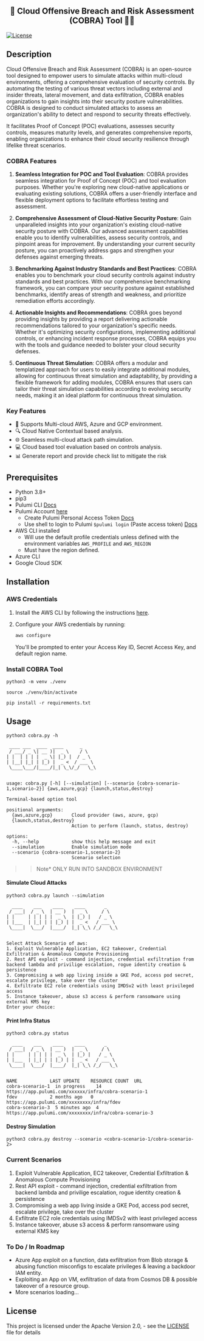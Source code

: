 <h2 align="center">🚀 Cloud Offensive Breach and Risk Assessment (COBRA) Tool 👩‍💻</h2>

<!-- <p align="center">
<img width="300" alt="cobra" src="https://raw.githubusercontent.com/PaloAltoNetworks/cobra-tool/main/core/cobra-logo.png">
</p> -->

[![License](https://img.shields.io/badge/License-Apache_2.0-blue.svg)](https://opensource.org/licenses/Apache-2.0)

## Description
Cloud Offensive Breach and Risk Assessment (COBRA) is an open-source tool designed to empower users to simulate attacks within multi-cloud environments, offering a comprehensive evaluation of security controls. By automating the testing of various threat vectors including external and insider threats, lateral movement, and data exfiltration, COBRA enables organizations to gain insights into their security posture vulnerabilities. COBRA is designed to conduct simulated attacks to assess an organization's ability to detect and respond to security threats effectively.

It facilitates Proof of Concept (POC) evaluations, assesses security controls, measures maturity levels, and generates comprehensive reports, enabling organizations to enhance their cloud security resilience through lifelike threat scenarios. 


### COBRA Features

1. **Seamless Integration for POC and Tool Evaluation**: COBRA provides seamless integration for Proof of Concept (POC) and tool evaluation purposes. Whether you're exploring new cloud-native applications or evaluating existing solutions, COBRA offers a user-friendly interface and flexible deployment options to facilitate effortless testing and assessment.

2. **Comprehensive Assessment of Cloud-Native Security Posture**: Gain unparalleled insights into your organization's existing cloud-native security posture with COBRA. Our advanced assessment capabilities enable you to identify vulnerabilities, assess security controls, and pinpoint areas for improvement. By understanding your current security posture, you can proactively address gaps and strengthen your defenses against emerging threats.

3. **Benchmarking Against Industry Standards and Best Practices**: COBRA enables you to benchmark your cloud security controls against industry standards and best practices. With our comprehensive benchmarking framework, you can compare your security posture against established benchmarks, identify areas of strength and weakness, and prioritize remediation efforts accordingly.

4. **Actionable Insights and Recommendations**: COBRA goes beyond providing insights by providing a report delivering actionable recommendations tailored to your organization's specific needs. Whether it's optimizing security configurations, implementing additional controls, or enhancing incident response processes, COBRA equips you with the tools and guidance needed to bolster your cloud security defenses.

5. **Continuous Threat Simulation**:  COBRA offers a modular and templatized approach for users to easily integrate additional modules, allowing for continuous threat simulation and adaptability, by providing a flexible framework for adding modules, COBRA ensures that users can tailor their threat simulation capabilities according to evolving security needs, making it an ideal platform for continuous threat simulation.


### Key Features

- 🤖 Supports Multi-cloud AWS, Azure and GCP environment.
- 🔍 Cloud Native Contextual based analysis.
- 🌐 Seamless multi-cloud attack path simulation.
- 💻 Cloud based tool evaluation based on controls analysis.
- 📊 Generate report and provide check list to mitigate the risk

## Prerequisites

- Python 3.8+
- pip3
- Pulumi CLI [Docs](https://www.pulumi.com/docs/install/)
- Pulumi Account [here](https://www.pulumi.com/)
  - Create Pulumi Personal Access Token [Docs](https://www.pulumi.com/docs/pulumi-cloud/access-management/access-tokens/#creating-personal-access-tokens)
  - Use shell to login to Pulumi `$pulumi login` (Paste access token) [Docs](https://www.pulumi.com/docs/cli/commands/pulumi_login/)
- AWS CLI installed
  - Will use the default profile credentials unless defined with the environment variables `AWS_PROFILE` and `AWS_REGION`
  - Must have the region defined. 
- Azure CLI
- Google Cloud SDK


## Installation

### AWS Credentials

1. Install the AWS CLI by following the
   instructions [here](https://docs.aws.amazon.com/cli/latest/userguide/cli-chap-install.html).

2. Configure your AWS credentials by running:

    ```bash
    aws configure
    ```

   You'll be prompted to enter your Access Key ID, Secret Access Key, and default region name.


### Install COBRA Tool

```
python3 -m venv ./venv
```

```
source ./venv/bin/activate
```

```
pip install -r requirements.txt
```


## Usage

```
python3 cobra.py -h
```

```
 ____ ___  ____  ____      _
 / ___/ _ \| __ )|  _ \    / \
| |  | | | |  _ \| |_) |  / _ \
| |__| |_| | |_) |  _ <  / ___ \
 \____\___/|____/|_| \_\/_/   \_\


usage: cobra.py [-h] [--simulation] [--scenario {cobra-scenario-1,scenario-2}] {aws,azure,gcp} {launch,status,destroy}

Terminal-based option tool

positional arguments:
  {aws,azure,gcp}       Cloud provider (aws, azure, gcp)
  {launch,status,destroy}
                        Action to perform (launch, status, destroy)

options:
  -h, --help            show this help message and exit
  --simulation          Enable simulation mode
  --scenario {cobra-scenario-1,scenario-2}
                        Scenario selection
```

>>Note* ONLY RUN INTO SANDBOX ENVIRONMENT

#### Simulate Cloud Attacks 

```
python3 cobra.py launch --simulation
```


```
  ____    ___    ____    ____       _
 / ___|  / _ \  | __ )  |  _ \     / \
| |     | | | | |  _ \  | |_) |   / _ \
| |___  | |_| | | |_) | |  _ <   / ___ \
 \____|  \___/  |____/  |_| \_\ /_/   \_\


Select Attack Scenario of aws:
1. Exploit Vulnerable Application, EC2 takeover, Credential Exfiltration & Anomalous Compute Provisioning
2. Rest API exploit - command injection, credential exfiltration from backend lambda and privilige escalation, rogue identity creation & persistence
3. Compromising a web app living inside a GKE Pod, access pod secret, escalate privilege, take over the cluster
4. Exfiltrate EC2 role credentials using IMDSv2 with least privileged access
5. Instance takeover, abuse s3 access & perform ransomware using external KMS key
Enter your choice:

```

#### Print Infra Status 

```
python3 cobra.py status
```


```
  ____    ___    ____    ____       _    
 / ___|  / _ \  | __ )  |  _ \     / \   
| |     | | | | |  _ \  | |_) |   / _ \  
| |___  | |_| | | |_) | |  _ <   / ___ \ 
 \____|  \___/  |____/  |_| \_\ /_/   \_\
                                         

NAME            LAST UPDATE    RESOURCE COUNT  URL
cobra-scenario-1  in progress    14              https://app.pulumi.com/xxxxxx/infra/cobra-scenario-1
fdev            2 months ago   0               https://app.pulumi.com/xxxxxxxx/infra/fdev
cobra-scenario-3  5 minutes ago  4               https://app.pulumi.com/xxxxxxxx/infra/cobra-scenario-3
```


#### Destroy Simulation

```
python3 cobra.py destroy --scenario <cobra-scenario-1/cobra-scenario-2> 
```

### Current Scenarios 

1. Exploit Vulnerable Application, EC2 takeover, Credential Exfiltration & Anomalous Compute Provisioning
2. Rest API exploit - command injection, credential exfiltration from backend lambda and privilige escalation, rogue identity creation & persistence
3. Compromising a web app living inside a GKE Pod, access pod secret, escalate privilege, take over the cluster
4. Exfiltrate EC2 role credentials using IMDSv2 with least privileged access
5. Instance takeover, abuse s3 access & perform ransomware using external KMS key

### To Do / In Roadmap


- Azure App exploit on a function, data exfiltration from Blob storage & abusing function misconfigs to escalate privileges & leaving a backdoor IAM entity. 
- Exploiting an App on VM, exfiltration of data from Cosmos DB & possible takeover of a resource group. 
- More scenarios loading...

## License

This project is licensed under the Apache Version 2.0, - see the [LICENSE](./LICENSE) file for details
